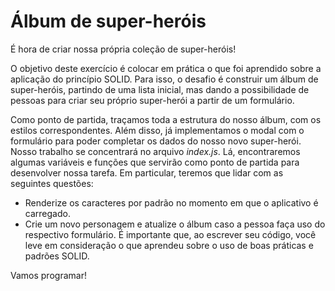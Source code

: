 # Álbum de super-heróis

É hora de criar nossa própria coleção de super-heróis!

O objetivo deste exercício é colocar em prática o que foi aprendido sobre a aplicação do princípio SOLID. Para isso, o desafio é construir um álbum de super-heróis, partindo de uma lista inicial, mas dando a possibilidade de
pessoas para criar seu próprio super-herói a partir de um formulário.

Como ponto de partida, traçamos toda a estrutura do nosso álbum, com os estilos correspondentes. Além disso, já implementamos o modal com o formulário para poder completar os dados do nosso novo super-herói.
Nosso trabalho se concentrará no arquivo _index.js_. Lá, encontraremos algumas variáveis ​​e funções que servirão como ponto de partida para desenvolver nossa tarefa. Em particular, teremos que lidar com as seguintes questões:

- Renderize os caracteres por padrão no momento em que o aplicativo é carregado.
- Crie um novo personagem e atualize o álbum caso a pessoa faça uso do respectivo formulário.
  É importante que, ao escrever seu código, você leve em consideração o que aprendeu sobre o uso de boas práticas e padrões SOLID.

Vamos programar!
